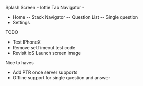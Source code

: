 Splash Screen - lottie
Tab Navigator -
  - Home
    -- Stack Navigator
      -- Question List
      -- Single question
  - Settings

TODO
- Test IPhoneX
- Remove setTimeout test code
- Revisit ioS Launch screen image


Nice to haves
- Add PTR once server supports
- Offline support for single question and answer
